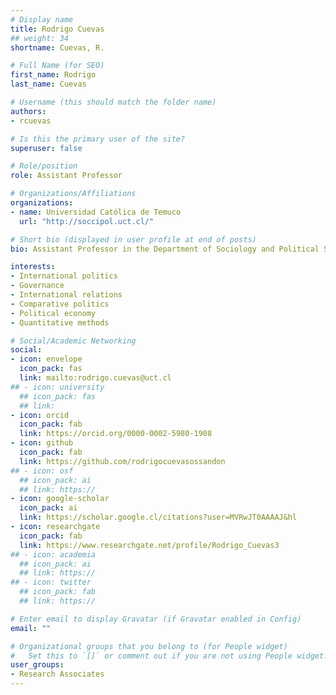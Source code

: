 ```yaml
---
# Display name
title: Rodrigo Cuevas
## weight: 34
shortname: Cuevas, R.

# Full Name (for SEO)
first_name: Rodrigo
last_name: Cuevas

# Username (this should match the folder name)
authors:
- rcuevas

# Is this the primary user of the site?
superuser: false

# Role/position
role: Assistant Professor

# Organizations/Affiliations
organizations:
- name: Universidad Católica de Temuco
  url: "http://soccipol.uct.cl/"

# Short bio (displayed in user profile at end of posts)
bio: Assistant Professor in the Department of Sociology and Political Science at the Universidad Católica de Temuco, Chile.

interests:
- International politics
- Governance
- International relations
- Comparative politics
- Political economy
- Quantitative methods

# Social/Academic Networking
social:
- icon: envelope
  icon_pack: fas
  link: mailto:rodrigo.cuevas@uct.cl
## - icon: university
  ## icon_pack: fas
  ## link: 
- icon: orcid
  icon_pack: fab
  link: https://orcid.org/0000-0002-5980-1908
- icon: github
  icon_pack: fab
  link: https://github.com/rodrigocuevasossandon
## - icon: osf
  ## icon_pack: ai
  ## link: https://
- icon: google-scholar
  icon_pack: ai
  link: https://scholar.google.cl/citations?user=MVRwJT0AAAAJ&hl
- icon: researchgate
  icon_pack: fab
  link: https://www.researchgate.net/profile/Rodrigo_Cuevas3
## - icon: academia
  ## icon_pack: ai
  ## link: https://
## - icon: twitter
  ## icon_pack: fab
  ## link: https://

# Enter email to display Gravatar (if Gravatar enabled in Config)
email: ""

# Organizational groups that you belong to (for People widget)
#   Set this to `[]` or comment out if you are not using People widget.
user_groups:
- Research Associates
---
```

